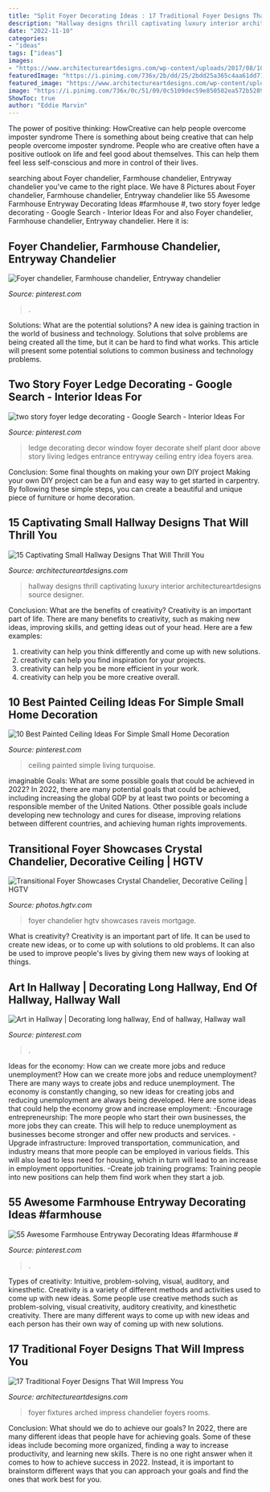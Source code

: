```yaml
---
title: "Split Foyer Decorating Ideas : 17 Traditional Foyer Designs That Will Impress You"
description: "Hallway designs thrill captivating luxury interior architectureartdesigns source designer"
date: "2022-11-10"
categories:
- "ideas"
tags: ["ideas"]
images:
- "https://www.architectureartdesigns.com/wp-content/uploads/2017/08/10-24-e1502901626730.jpg"
featuredImage: "https://i.pinimg.com/736x/2b/dd/25/2bdd25a365c4aa61dd71419e7399b3f9--foyer-chandelier-master-suite.jpg"
featured_image: "https://www.architectureartdesigns.com/wp-content/uploads/2016/06/5-74.jpg"
image: "https://i.pinimg.com/736x/0c/51/09/0c5109dec59e850502ea572b52892c7a.jpg"
ShowToc: true
author: "Eddie Marvin"
---
```



The power of positive thinking: HowCreative can help people overcome imposter syndrome
There is something about being creative that can help people overcome imposter syndrome. People who are creative often have a positive outlook on life and feel good about themselves. This can help them feel less self-conscious and more in control of their lives.

	

		
searching about Foyer chandelier, Farmhouse chandelier, Entryway chandelier you've came to the right place. We have 8 Pictures about Foyer chandelier, Farmhouse chandelier, Entryway chandelier like 55 Awesome Farmhouse Entryway Decorating Ideas #farmhouse #, two story foyer ledge decorating - Google Search - Interior Ideas For and also Foyer chandelier, Farmhouse chandelier, Entryway chandelier. Here it is:
		
    
## Foyer Chandelier, Farmhouse Chandelier, Entryway Chandelier

<img loading=lazy src="https://i.pinimg.com/736x/2b/dd/25/2bdd25a365c4aa61dd71419e7399b3f9--foyer-chandelier-master-suite.jpg" onerror="this.onerror=null;this.src='https://tse3.mm.bing.net/th?id=OIP.b3LcBz7VmFtOYCQYev1Z9wHaLH&amp;pid=15.1';" alt="Foyer chandelier, Farmhouse chandelier, Entryway chandelier">

_Source: pinterest.com_

>. 

	

Solutions: What are the potential solutions?
A new idea is gaining traction in the world of business and technology. Solutions that solve problems are being created all the time, but it can be hard to find what works. This article will present some potential solutions to common business and technology problems.

    
## Two Story Foyer Ledge Decorating - Google Search - Interior Ideas For

<img loading=lazy src="https://i.pinimg.com/736x/9c/2e/4b/9c2e4b3ea5bbc0316315985931b93434--window-ledge-decor-plant-ledge-decorating.jpg" onerror="this.onerror=null;this.src='https://tse1.mm.bing.net/th?id=OIP.QYyW-8wqDtGD3rYoS3V6JwAAAA&amp;pid=15.1';" alt="two story foyer ledge decorating - Google Search - Interior Ideas For">

_Source: pinterest.com_

>ledge decorating decor window foyer decorate shelf plant door above story living ledges entrance entryway ceiling entry idea foyers area. 

	

Conclusion: Some final thoughts on making your own DIY project
Making your own DIY project can be a fun and easy way to get started in carpentry. By following these simple steps, you can create a beautiful and unique piece of furniture or home decoration.

    
## 15 Captivating Small Hallway Designs That Will Thrill You

<img loading=lazy src="https://www.architectureartdesigns.com/wp-content/uploads/2017/08/10-24-e1502901626730.jpg" onerror="this.onerror=null;this.src='https://tse2.mm.bing.net/th?id=OIP.zb9BFExzL7pvw2VLghJtyAHaI-&amp;pid=15.1';" alt="15 Captivating Small Hallway Designs That Will Thrill You">

_Source: architectureartdesigns.com_

>hallway designs thrill captivating luxury interior architectureartdesigns source designer. 

	

Conclusion: What are the benefits of creativity?
Creativity is an important part of life. There are many benefits to creativity, such as making new ideas, improving skills, and getting ideas out of your head. Here are a few examples: 
1. creativity can help you think differently and come up with new solutions.
2. creativity can help you find inspiration for your projects.
3. creativity can help you be more efficient in your work.
4. creativity can help you be more creative overall.

    
## 10 Best Painted Ceiling Ideas For Simple Small Home Decoration

<img loading=lazy src="https://i.pinimg.com/736x/c8/61/85/c861857d968cb4db27ea0fe6513307cd.jpg" onerror="this.onerror=null;this.src='https://tse4.mm.bing.net/th?id=OIP.n7RaMcKVw2l6TqVhMHIQ2wHaK-&amp;pid=15.1';" alt="10 Best Painted Ceiling Ideas For Simple Small Home Decoration">

_Source: pinterest.com_

>ceiling painted simple living turquoise. 

	

imaginable Goals: What are some possible goals that could be achieved in 2022?
In 2022, there are many potential goals that could be achieved, including increasing the global GDP by at least two points or becoming a responsible member of the United Nations. Other possible goals include developing new technology and cures for disease, improving relations between different countries, and achieving human rights improvements.

    
## Transitional Foyer Showcases Crystal Chandelier, Decorative Ceiling | HGTV

<img loading=lazy src="https://hgtvhome.sndimg.com/content/dam/images/hgtv/fullset/2019/4/8/2/HUHH2019-History_Fairfield-CT_6.jpg.rend.hgtvcom.966.1449.suffix/1554743082831.jpeg" onerror="this.onerror=null;this.src='https://tse4.mm.bing.net/th?id=OIP.BryfVvFh2wdHJBZO12CSbQHaLG&amp;pid=15.1';" alt="Transitional Foyer Showcases Crystal Chandelier, Decorative Ceiling | HGTV">

_Source: photos.hgtv.com_

>foyer chandelier hgtv showcases raveis mortgage. 

	

What is creativity?
Creativity is an important part of life. It can be used to create new ideas, or to come up with solutions to old problems. It can also be used to improve people's lives by giving them new ways of looking at things.

    
## Art In Hallway | Decorating Long Hallway, End Of Hallway, Hallway Wall

<img loading=lazy src="https://i.pinimg.com/736x/79/b5/3d/79b53d39416b745f9b01be9b69b58514.jpg" onerror="this.onerror=null;this.src='https://tse1.mm.bing.net/th?id=OIP.pV4Q4YRdJXzDXOKmVJmC5AHaLH&amp;pid=15.1';" alt="Art in Hallway | Decorating long hallway, End of hallway, Hallway wall">

_Source: pinterest.com_

>. 

	

Ideas for the economy: How can we create more jobs and reduce unemployment?
How can we create more jobs and reduce unemployment?
There are many ways to create jobs and reduce unemployment. The economy is constantly changing, so new ideas for creating jobs and reducing unemployment are always being developed. Here are some ideas that could help the economy grow and increase employment: 
-Encourage entrepreneurship: The more people who start their own businesses, the more jobs they can create. This will help to reduce unemployment as businesses become stronger and offer new products and services. 
-Upgrade infrastructure: Improved transportation, communication, and industry means that more people can be employed in various fields. This will also lead to less need for housing, which in turn will lead to an increase in employment opportunities. 
-Create job training programs: Training people into new positions can help them find work when they start a job.

    
## 55 Awesome Farmhouse Entryway Decorating Ideas #farmhouse #

<img loading=lazy src="https://i.pinimg.com/736x/0c/51/09/0c5109dec59e850502ea572b52892c7a.jpg" onerror="this.onerror=null;this.src='https://tse4.mm.bing.net/th?id=OIP.cLGC_D8r5h_OKEVS9KLGpwHaK9&amp;pid=15.1';" alt="55 Awesome Farmhouse Entryway Decorating Ideas #farmhouse #">

_Source: pinterest.com_

>. 

	

Types of creativity: Intuitive, problem-solving, visual, auditory, and kinesthetic.
Creativity is a variety of different methods and activities used to come up with new ideas. Some people use creative methods such as problem-solving, visual creativity, auditory creativity, and kinesthetic creativity. There are many different ways to come up with new ideas and each person has their own way of coming up with new solutions.

    
## 17 Traditional Foyer Designs That Will Impress You

<img loading=lazy src="https://www.architectureartdesigns.com/wp-content/uploads/2016/06/5-74.jpg" onerror="this.onerror=null;this.src='https://tse3.mm.bing.net/th?id=OIP.6DaIORMErangSHh4ZiemPgHaLI&amp;pid=15.1';" alt="17 Traditional Foyer Designs That Will Impress You">

_Source: architectureartdesigns.com_

>foyer fixtures arched impress chandelier foyers rooms. 

	

Conclusion: What should we do to achieve our goals?
In 2022, there are many different ideas that people have for achieving goals. Some of these ideas include becoming more organized, finding a way to increase productivity, and learning new skills. There is no one right answer when it comes to how to achieve success in 2022. Instead, it is important to brainstorm different ways that you can approach your goals and find the ones that work best for you.

